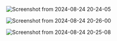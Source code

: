 ![Screenshot from 2024-08-24 20-24-05](https://github.com/user-attachments/assets/209a4dd8-a5df-49a5-b804-ffff99b7f771)



![Screenshot from 2024-08-24 20-26-00](https://github.com/user-attachments/assets/0de71a4f-1294-460f-bc6d-85446baa2af0)



![Screenshot from 2024-08-24 20-25-08](https://github.com/user-attachments/assets/d08f2be6-8568-4ff4-b392-7003bd24d702)
